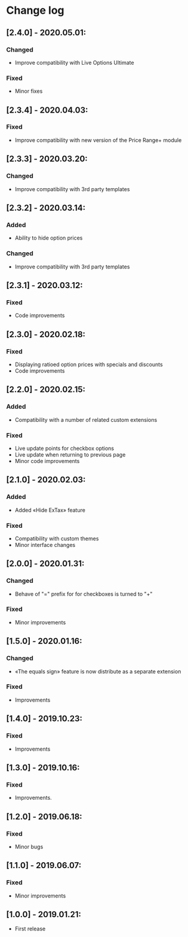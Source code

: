 # Change log

## [2.4.0] - 2020.05.01:
### Changed
- Improve compatibility with Live Options Ultimate
### Fixed
- Minor fixes

## [2.3.4] - 2020.04.03:
### Fixed
- Improve compatibility with new version of the Price Range+ module

## [2.3.3] - 2020.03.20:
### Changed
- Improve compatibility with 3rd party templates

## [2.3.2] - 2020.03.14:
### Added
- Ability to hide option prices
### Changed
- Improve compatibility with 3rd party templates

## [2.3.1] - 2020.03.12:
### Fixed
- Code improvements

## [2.3.0] - 2020.02.18:
### Fixed
- Displaying ratioed option prices with specials and discounts
- Code improvements

## [2.2.0] - 2020.02.15:
### Added
- Compatibility with a number of related custom extensions
### Fixed
- Live update points for checkbox options
- Live update when returning to previous page
- Minor code improvements

## [2.1.0] - 2020.02.03:
### Added
- Added «Hide ExTax» feature
### Fixed
- Compatibility with custom themes
- Minor interface changes

## [2.0.0] - 2020.01.31:
### Changed
- Behave of "=" prefix for for checkboxes is turned to "+"
### Fixed
- Minor improvements

## [1.5.0] - 2020.01.16:
### Changed
- «The equals sign» feature is now distribute as a separate extension
### Fixed
- Improvements

## [1.4.0] - 2019.10.23:
### Fixed
- Improvements

## [1.3.0] - 2019.10.16:
### Fixed
- Improvements.

## [1.2.0] - 2019.06.18:
### Fixed
- Minor bugs

## [1.1.0] - 2019.06.07:
### Fixed
- Minor improvements

## [1.0.0] - 2019.01.21:
- First release
